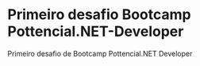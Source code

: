 # Primeiro desafio Bootcamp Pottencial.NET-Developer
Primeiro desafio de Bootcamp Pottencial.NET Developer
